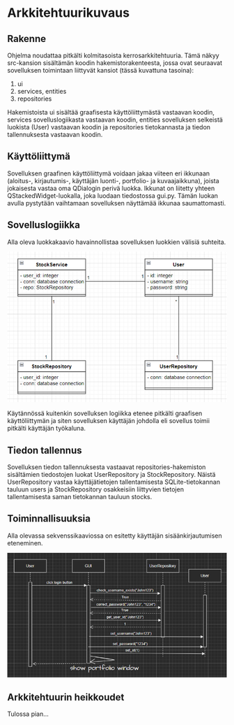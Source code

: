 # Arkkitehtuurikuvaus

## Rakenne
Ohjelma noudattaa pitkälti kolmitasoista kerrosarkkitehtuuria. Tämä näkyy src-kansion sisältämän koodin hakemistorakenteesta, jossa ovat seuraavat sovelluksen toimintaan liittyvät kansiot (tässä kuvattuna tasoina):
 1. ui
 2. services, entities
 3. repositories

Hakemistoista ui sisältää graafisesta käyttöliittymästä vastaavan koodin, services sovelluslogiikasta vastaavan koodin, entities sovelluksen selkeistä luokista (User) vastaavan koodin ja repositories tietokannasta ja tiedon tallennuksesta vastaavan koodin.

## Käyttöliittymä
Sovelluksen graafinen käyttöliittymä voidaan jakaa viiteen eri ikkunaan (aloitus-, kirjautumis-, käyttäjän luonti-, portfolio- ja kuvaajaikkuna), joista jokaisesta vastaa oma QDialogin perivä luokka. Ikkunat on liitetty yhteen QStackedWidget-luokalla, joka luodaan tiedostossa gui.py. Tämän luokan avulla pystytään vaihtamaan sovelluksen näyttämää ikkunaa saumattomasti. 

## Sovelluslogiikka
Alla oleva luokkakaavio havainnollistaa sovelluksen luokkien välisiä suhteita.

![Class diagram](../images/luokkakaavio.png)

Käytännössä kuitenkin sovelluksen logiikka etenee pitkälti graafisen käyttöliittymän ja siten sovelluksen käyttäjän johdolla eli sovellus toimii pitkälti käyttäjän työkaluna.

## Tiedon tallennus
Sovelluksen tiedon tallennuksesta vastaavat repositories-hakemiston sisältämien tiedostojen luokat UserRepository ja StockRepository. Näistä UserRepository vastaa käyttäjätietojen tallentamisesta SQLite-tietokannan tauluun users ja StockRepository osakkeisiin liittyvien tietojen tallentamisesta saman tietokannan tauluun stocks.

## Toiminnallisuuksia
Alla olevassa sekvenssikaaviossa on esitetty käyttäjän sisäänkirjautumisen eteneminen.

![Sequence diagram](../images/sekvenssikaavio_login.png)

## Arkkitehtuurin heikkoudet
Tulossa pian...
